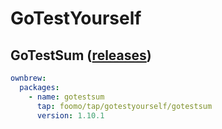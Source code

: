 # GoTestYourself

## GoTestSum ([releases](https://github.com/gotestyourself/gotestsum/releases))

```yaml
ownbrew:
  packages:
    - name: gotestsum
      tap: foomo/tap/gotestyourself/gotestsum
      version: 1.10.1
```
